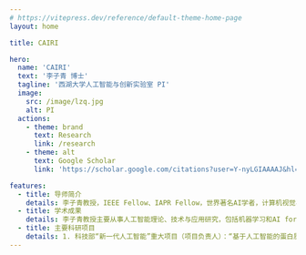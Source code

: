 ```yaml
---
# https://vitepress.dev/reference/default-theme-home-page
layout: home

title: CAIRI

hero:
  name: 'CAIRI'
  text: '李子青 博士'
  tagline: '西湖大学人工智能与创新实验室 PI'
  image:
    src: /image/lzq.jpg
    alt: PI
  actions:
    - theme: brand
      text: Research
      link: /research
    - theme: alt
      text: Google Scholar
      link: 'https://scholar.google.com/citations?user=Y-nyLGIAAAAJ&hl=zh-CN&oi=sra'

features:
  - title: 导师简介
    details: 李子青教授，IEEE Fellow、IAPR Fellow，世界著名AI学者，计算机视觉与人脸识别领域的先驱。1982年获湖南大学无线电气工程学士学位，1991年获英国萨里大学计算机视觉博士学位，2013年被授予芬兰奥卢大学荣誉博士。1991-2000年任新加坡南洋理工大学讲师、副教授，2000-2004年任微软亚洲研究院Lead Researcher，2004-2018年任中科院自动化所模式识别国家重点实验室资深研究员。2019年2月全职加入西湖大学, 任人工智能讲席教授，研究方向为AI基础和AI+生命科学交叉学科。</br>联系邮箱：stan.zq.li@westlake.edu.cn
  - title: 学术成果
    details: 李子青教授主要从事人工智能理论、技术与应用研究，包括机器学习和AI for Science。发表论文 500 余篇，著作 10 部，谷歌学术引用74000余次，H-index 150，在2024年度世界科学家及大学排名（World Scientist and University Rankings）中，Al for Science领域全球排名第一，人工智能领域中国区排名第二。获准发明专利 20 余项；制定国际/国家/行业标准共20余项，代表中国撰写了中国第一个生物识别国际标准获采纳，并在ISO全会上作了“生物特征识别在中国”的主题演讲。曾担任100余个国际学术会议大会主席、程序主席，或程序委员； AI顶级期刊IEEE T-PAMI 等刊物副编；自然科学基金、国家科技支撑计划、 国家重大专项、 国家科学技术奖、 欧盟EU projects 等评审专家。 2001 年在微软研发了世界首个实时人脸识别系统 （比尔盖茨接受 CNN 专访为之讲解），2005年设计实施了罗湖自助通关系统，2008 年设计实施了北京奥运人脸识别系统。在中科院工作期间，承担863、 115 和 125 国家科技支撑计划、135 国家重大专项项目或课题10余项。2019年加入西湖大学后，聚焦AI基础研究和AI for Science，承担科技部“新一代人工智能”重大项目2项、国家自然科学基金区域重点项目1项。
  - title: 主要科研项目
    details: 1. 科技部“新一代人工智能”重大项目（项目负责人）：“基于人工智能的蛋白质结构预测与设计”，2022年1月-2023年12月。</br>2. 科技部“新一代人工智能”重大项目（首席科学家）：“蛋白质复合物动态构象及靶标药物设计人工智能方法” ，2023年1月-2027 年12月。</br>3. 国家自然基金委区域重点项目（项目负责人）：“几何深度学习方法研究及蛋白组学癌症模式分析应用” 2022年1月-2025年12月。</br>4. 科技部重大专项（子课题负责人）：“高发肿瘤大队列临床蛋白质组关键技术研究”， 2021年12月-2026年11月。
---
```

